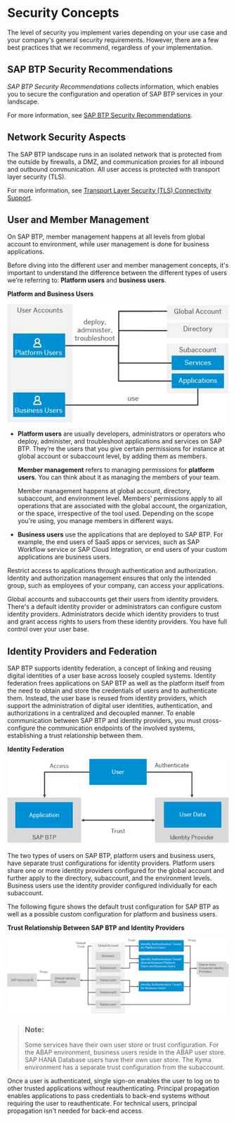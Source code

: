 <!-- loio951d36ce07324f919f74f52b0f9f9e0a -->

# Security Concepts

The level of security you implement varies depending on your use case and your company's general security requirements. However, there are a few best practices that we recommend, regardless of your implementation.



<a name="loio951d36ce07324f919f74f52b0f9f9e0a__section_dx2_bwv_p5b"/>

## SAP BTP Security Recommendations

*SAP BTP Security Recommendations* collects information, which enables you to secure the configuration and operation of SAP BTP services in your landscape.

For more information, see [SAP BTP Security Recommendations](https://help.sap.com/docs/BTP/c8a9bb59fe624f0981efa0eff2497d7d/531f33def8074ccdb6f1f784a34dafcb.html?version=Cloud).



<a name="loio951d36ce07324f919f74f52b0f9f9e0a__section_jp5_q4n_cgb"/>

## Network Security Aspects

The SAP BTP landscape runs in an isolated network that is protected from the outside by firewalls, a DMZ, and communication proxies for all inbound and outbound communication. All user access is protected with transport layer security \(TLS\).

For more information, see [Transport Layer Security \(TLS\) Connectivity Support](https://help.sap.com/docs/btp/sap-business-technology-platform/btp-security?version=Cloud#transport-layer-security-(tls)-connectivity-support).



<a name="loio951d36ce07324f919f74f52b0f9f9e0a__section_ofg_qzg_1yb"/>

## User and Member Management

On SAP BTP, member management happens at all levels from global account to environment, while user management is done for business applications.

Before diving into the different user and member management concepts, it's important to understand the difference between the different types of users we’re referring to: **Platform users** and **business users**.

  
  
**Platform and Business Users**

![Platform and Business Users](../basic-platform-concepts/images/user-accounts_27c8463.png "Platform and Business Users")

-   **Platform users** are usually developers, administrators or operators who deploy, administer, and troubleshoot applications and services on SAP BTP. They’re the users that you give certain permissions for instance at global account or subaccount level, by adding them as members.

    **Member management** refers to managing permissions for **platform users**. You can think about it as managing the members of your team.

    Member management happens at global account, directory, subaccount, and environment level. Members' permissions apply to all operations that are associated with the global account, the organization, or the space, irrespective of the tool used. Depending on the scope you're using, you manage members in different ways.

-   **Business users** use the applications that are deployed to SAP BTP. For example, the end users of SaaS apps or services, such as SAP Workflow service or SAP Cloud Integration, or end users of your custom applications are business users.


Restrict access to applications through authentication and authorization. Identity and authorization management ensures that only the intended group, such as employees of your company, can access your applications.

Global accounts and subaccounts get their users from identity providers. There's a default identity provider or administrators can configure custom identity providers. Administrators decide which identity providers to trust and grant access rights to users from these identity providers. You have full control over your user base.



<a name="loio951d36ce07324f919f74f52b0f9f9e0a__section_jm5_1nw_jgb"/>

## Identity Providers and Federation

SAP BTP supports identity federation, a concept of linking and reusing digital identities of a user base across loosely coupled systems. Identity federation frees applications on SAP BTP as well as the platform itself from the need to obtain and store the credentials of users and to authenticate them. Instead, the user base is reused from identity providers, which support the administration of digital user identities, authentication, and authorizations in a centralized and decoupled manner. To enable communication between SAP BTP and identity providers, you must cross-configure the communication endpoints of the involved systems, establishing a trust relationship between them.

  
  
**Identity Federation**

![User authenticates with identity provider trusted by SAP BTP and accesses application.](images/Simple_Identity_Federation_c39af58.png "Identity Federation")

The two types of users on SAP BTP, platform users and business users, have separate trust configurations for identity providers. Platform users share one or more identity providers configured for the global account and further apply to the directory, subaccount, and the environment levels. Business users use the identity provider configured individually for each subaccount.

The following figure shows the default trust configuration for SAP BTP as well as a possible custom configuration for platform and business users.

  
  
**Trust Relationship Between SAP BTP and Identity Providers**

![](images/idp-trust-complex_f32a930.png "Trust Relationship Between SAP BTP and Identity Providers")

> ### Note:  
> Some services have their own user store or trust configuration. For the ABAP environment, business users reside in the ABAP user store. SAP HANA Database users have their own user store. The Kyma environment has a separate trust configuration from the subaccount.

Once a user is authenticated, single sign-on enables the user to log on to other trusted applications without reauthenticating. Principal propagation enables applications to pass credentials to back-end systems without requiring the user to reauthenticate. For technical users, principal propagation isn't needed for back-end access.

